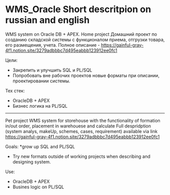 # WMS_Oracle Short descritpion on russian and english 
WMS system on Oracle DB + APEX. Home project
Домашний проект по созданию складской системы с функционалом приема, отгрузки товара, его размещения, учета.
Полное описание - https://gainful-gray-4f1.notion.site/3279adbbbc7d495eabbb123912ee0fc1

Цели:
* Закрепить и улучшить SQL и PL/SQL
* Попробовать вне рабочих проектов новые форматы при описании, проектировании системы.

Тех стек:
* OracleDB + APEX
* Бизнес логика на PL/SQL
------------------------------------------------------------------------------------------------------------------------------
Pet project WMS system for storehouse with the functionality of formation in/out order, placement in warehouese and calculate
Full despridption (system analys, makeUp, schemes, cases, requirement) available via link https://gainful-gray-4f1.notion.site/3279adbbbc7d495eabbb123912ee0fc1

Goals:
*grow up SQL and PL/SQL
* Try new formats outside of working projects when describing and designing system. 

Use:
* OracleDB + APEX
* Busines logic on PL/SQL
